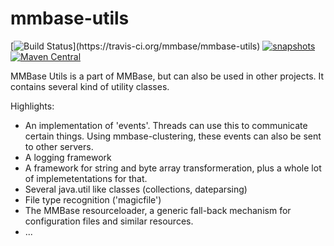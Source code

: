 # mmbase-utils

[![Build Status](https://travis-ci.org/mmbase/mmbase-utils.svg?)](https://travis-ci.org/mmbase/mmbase-utils)
[![snapshots](https://img.shields.io/nexus/s/https/oss.sonatype.org/org.mmbase/mmbase-utils.svg)](https://oss.sonatype.org/content/repositories/staging/org/mmbase/)
[![Maven Central](https://img.shields.io/maven-central/v/org.mmbase/mmbase-utils.svg?label=Maven%20Central)](https://search.maven.org/search?q=g:%22org.mmbase%22)


<p>
MMBase Utils is a part of MMBase, but can also be used in
other projects. It contains several kind of utility
classes.</p>
<p>Highlights:</p>
<ul>
 <li>An implementation of 'events'. Threads can use this to
  communicate certain things. Using mmbase-clustering,
  these events can also be sent to other servers.</li>
 <li>A logging framework</li>
 <li>A framework for string and byte array transformeration,
  plus a whole lot of implemetentations for that.</li>
  <li>Several java.util like classes (collections, dateparsing)</li>
  <li>File type recognition ('magicfile')</li>
  <li>The MMBase resourceloader, a generic fall-back mechanism
  for configuration files and similar resources.</li>
  <li>...</li>
</ul>
